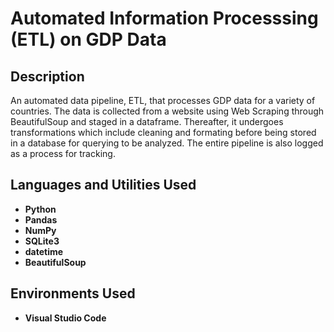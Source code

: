 <h1>Automated Information Processsing (ETL) on GDP Data</h1>

<h2>Description</h2>
An automated data pipeline, ETL, that processes GDP data for a variety of countries. The data is collected from a website using Web Scraping through BeautifulSoup and staged in a dataframe. Thereafter, it undergoes transformations which include cleaning and formating before being stored in a database for querying to be analyzed. The entire pipeline is also logged as a process for tracking.  
<br />


<h2>Languages and Utilities Used</h2>

- <b>Python</b>
- <b>Pandas</b>
- <b>NumPy</b>
- <b>SQLite3</b>
- <b>datetime</b>
- <b>BeautifulSoup</b>

<h2>Environments Used </h2>

- <b>Visual Studio Code</b>

